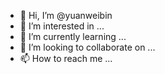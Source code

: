 - 👋 Hi, I’m @yuanweibin
- 👀 I’m interested in ...
- 🌱 I’m currently learning ...
- 💞️ I’m looking to collaborate on ...
- 📫 How to reach me ...

<!---
yuanweibin/yuanweibin is a ✨ special ✨ repository because its `README.md` (this file) appears on your GitHub profile.
You can click the Preview link to take a look at your changes.
--->
